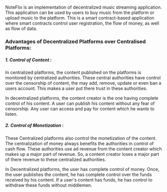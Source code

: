 NoteFlix is an implementation of decentralized music streaming application. This application can be used by users to buy music from the platform or upload music to the platform. This is a smart contract-based application where smart contracts control user registration, the flow of money, as well as flow of data.

### Advantages of Decentralized Platforms over Centralised Platforms:

##### 1. Control of Content :

In centralized platforms, the content published on the platforms is monitored by centralized authorities. These central authorities have control over the censorship 
of content, the may add, remove, update or even ban a users account. This makes a user put there trust in these authorities.

In decentralized platforms, the content creator is the one having complete control of his content. A user can publish his content without any fear of censorship.
Any user can access and pay for content which he wants to listen.

##### 2. Control of Monetization :

These Centralized platforms also control the monetization of the content. The centralization of money always benefits the authorities in control of cash flow.
These authorities use ad revenue from the content creator which makes up a major part of revenue. So, a content creator loses a major part of there revenue to these centralized authorities.

In Decentralized platforms, the user has complete control of money. Once, the user publishes the content, he has complete control over the funds received by his content. If a user's content has funds, he has control to withdraw these funds without middlemen.